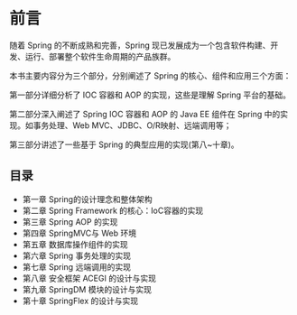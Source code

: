 # 前言

随着 Spring 的不断成熟和完善，Spring 现已发展成为一个包含软件构建、开发、运行、部署整个软件生命周期的产品族群。

本书主要内容分为三个部分，分别阐述了 Spring 的核心、组件和应用三个方面：

第一部分详细分析了 IOC 容器和 AOP 的实现，这些是理解 Spring 平台的基础。

第二部分深入阐述了 Spring IOC 容器和 AOP 的 Java EE 组件在 Spring 中的实现。如事务处理、Web MVC、JDBC、O/R映射、远端调用等；

第三部分讲述了一些基于 Spring 的典型应用的实现(第八~十章)。

## 目录

- 第一章 Spring的设计理念和整体架构
- 第二章 Spring Framework 的核心：IoC容器的实现
- 第三章 Spring AOP 的实现
- 第四章 SpringMVC与 Web 环境
- 第五章 数据库操作组件的实现
- 第六章 Spring 事务处理的实现
- 第七章 Spring 远端调用的实现
- 第八章 安全框架 ACEGI 的设计与实现
- 第九章 SpringDM 模块的设计与实现
- 第十章 SpringFlex 的设计与实现